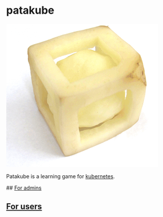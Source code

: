 # patakube

![potato-cube](potato-cube.gif)

Patakube is a learning game for [kubernetes](http://kubernetes.io/).

## [For admins](admin.md)

## [For users](user.md)
